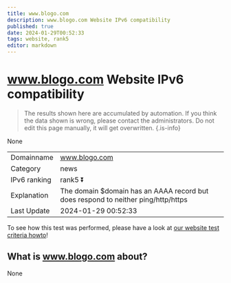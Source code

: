 ```yaml
---
title: www.blogo.com
description: www.blogo.com Website IPv6 compatibility
published: true
date: 2024-01-29T00:52:33
tags: website, rank5
editor: markdown
---
```


# www.blogo.com Website IPv6 compatibility

> The results shown here are accumulated by automation. If you think the data shown is wrong, please contact the administrators. 
> Do not edit this page manually, it will get overwritten.
{.is-info}

None


|   |   |
| - | - |
| Domainname | www.blogo.com
| Category | news |
| IPv6 ranking | rank5 :arrow_double_down: |
| Explanation | The domain $domain has an AAAA record but does respond to neither ping/http/https |
| Last Update | 2024-01-29 00:52:33 |

To see how this test was performed, please have a look at [our website test criteria howto](/howto/testcriteria/website)!


## What is www.blogo.com about?
None
